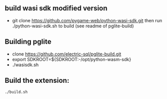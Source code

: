 ##  build wasi sdk modified version

- git clone https://github.com/pygame-web/python-wasi-sdk.git then run ./python-wasi-sdk.sh to build (see readme of pglite-build)

##  Building pglite

- clone https://github.com/electric-sql/pglite-build.git
- export SDKROOT=${SDKROOT:-/opt/python-wasm-sdk}
- ./wasisdk.sh

## Build the extension:
```sh
./build.sh
```

